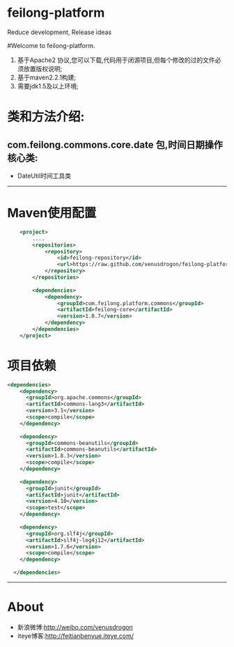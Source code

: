 feilong-platform
================

Reduce development, Release ideas


#Welcome to feilong-platform.

1. 基于Apache2 协议,您可以下载,代码用于闭源项目,但每个修改的过的文件必须放置版权说明;
1. 基于maven2.2.1构建;
1. 需要jdk1.5及以上环境;


# 类和方法介绍: 

## com.feilong.commons.core.date 包,时间日期操作核心类:

* DateUtil时间工具类  

***

# Maven使用配置

```XML
	<project>
		....
		<repositories>
			<repository>
				<id>feilong-repository</id>
				<url>https://raw.github.com/venusdrogon/feilong-platform/master</url>
			</repository>
		</repositories>
		
		<dependencies>
			<dependency>
				<groupId>com.feilong.platform.commons</groupId>
				<artifactId>feilong-core</artifactId>
				<version>1.0.7</version>
			</dependency>
		</dependencies>
	</project>
```

# 项目依赖

```XML
<dependencies>
    <dependency>
      <groupId>org.apache.commons</groupId>
      <artifactId>commons-lang3</artifactId>
      <version>3.1</version>
      <scope>compile</scope>
    </dependency>
    
    <dependency>
      <groupId>commons-beanutils</groupId>
      <artifactId>commons-beanutils</artifactId>
      <version>1.8.3</version>
      <scope>compile</scope>
    </dependency>
    
    <dependency>
      <groupId>junit</groupId>
      <artifactId>junit</artifactId>
      <version>4.10</version>
      <scope>test</scope>
    </dependency>
    
    <dependency>
      <groupId>org.slf4j</groupId>
      <artifactId>slf4j-log4j12</artifactId>
      <version>1.7.6</version>
      <scope>compile</scope>
    </dependency>
    
  </dependencies>
```
***

# About
* 新浪微博:http://weibo.com/venusdrogon 
* iteye博客:http://feitianbenyue.iteye.com/
